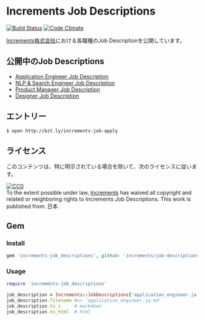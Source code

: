 # Increments Job Descriptions

[![Build Status](https://travis-ci.org/increments/job-descriptions.svg?branch=master)](https://travis-ci.org/increments/job-descriptions)
[![Code Climate](https://codeclimate.com/github/increments/job-descriptions/badges/gpa.svg)](https://codeclimate.com/github/increments/job-descriptions)

[Increments株式会社](http://increments.co.jp/)における各職種のJob Descriptionを公開しています。

## 公開中のJob Descriptions

- [Application Engineer Job Description](https://github.com/increments/job-descriptions/blob/master/application_engineer.ja.md)
- [NLP & Search Engineer Job Description](https://github.com/increments/job-descriptions/blob/master/nlp_search_engineer.ja.md)
- [Product Manager Job Description](https://github.com/increments/job-descriptions/blob/master/product_manager.ja.md)
- [Designer Job Description](https://github.com/increments/job-descriptions/blob/master/designer.ja.md)

## エントリー

```
$ open http://bit.ly/increments-job-apply
```

## ライセンス

このコンテンツは、特に明示されている場合を除いて、次のライセンスに従います。

<p xmlns:dct="http://purl.org/dc/terms/" xmlns:vcard="http://www.w3.org/2001/vcard-rdf/3.0#">
  <a rel="license"
     href="http://creativecommons.org/publicdomain/zero/1.0/">
    <img src="http://i.creativecommons.org/p/zero/1.0/88x31.png" style="border-style: none;" alt="CC0" />
  </a>
  <br />
  To the extent possible under law,
  <a rel="dct:publisher"
     href="http://increments.co.jp">
    <span property="dct:title">Increments</span></a>
  has waived all copyright and related or neighboring rights to
  <span property="dct:title">Increments Job Descriptions</span>.
This work is published from:
<span property="vcard:Country" datatype="dct:ISO3166"
      content="JP" about="http://increments.co.jp">
  日本</span>.
</p>

## Gem

### Install

```rb
gem 'increments-job_descriptions', github: 'increments/job-descriptions'
```

### Usage

```rb
require 'increments-job_descriptions'

job_description = Increments::JobDescriptions['application_engineer.ja.md']
job_description.filename #=> 'application_engineer.ja.md'
job_description.to_s     # markdown
job_description.to_html  # html
```
